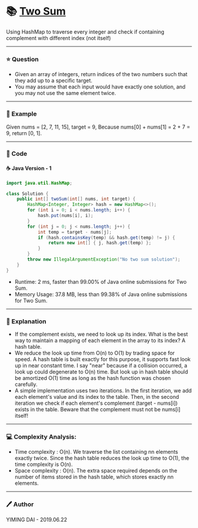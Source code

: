 # :books: [Two Sum](https://leetcode.com/problems/two-sum/)

Using HashMap to traverse every integer and check if containing complement with different index (not itself)

---

### :star: Question

- Given an array of integers, return indices of the two numbers such that they add up to a specific target.
- You may assume that each input would have exactly one solution, and you may not use the same element twice.

---

### :car: Example

Given nums = [2, 7, 11, 15], target = 9,
Because nums[0] + nums[1] = 2 + 7 = 9,
return [0, 1].

---

### :hammer: Code

#### :coffee: Java Version - 1

```java
import java.util.HashMap;

class Solution {
    public int[] twoSum(int[] nums, int target) {
        HashMap<Integer, Integer> hash = new HashMap<>();
        for (int i = 0; i < nums.length; i++) {
            hash.put(nums[i], i);
        }
        for (int j = 0; j < nums.length; j++) {
            int temp = target - nums[j];
            if (hash.containsKey(temp) && hash.get(temp) != j) {
                return new int[] { j, hash.get(temp) };
            }
        }
        throw new IllegalArgumentException("No two sum solution");
    }
}
```

- Runtime: 2 ms, faster than 99.00% of Java online submissions for Two Sum.
- Memory Usage: 37.8 MB, less than 99.38% of Java online submissions for Two Sum.

---

### :pencil: Explanation

- If the complement exists, we need to look up its index. What is the best way to maintain a mapping of each element in the array to its index? A hash table.
- We reduce the look up time from O(n) to O(1) by trading space for speed. A hash table is built exactly for this purpose, it supports fast look up in near constant time. I say "near" because if a collision occurred, a look up could degenerate to O(n) time. But look up in hash table should be amortized O(1) time as long as the hash function was chosen carefully.
- A simple implementation uses two iterations. In the first iteration, we add each element's value and its index to the table. Then, in the second iteration we check if each element's complement (target - nums[i]) exists in the table. Beware that the complement must not be nums[i] itself!

---

### :computer: Complexity Analysis:

- Time complexity : O(n). We traverse the list containing nn elements exactly twice. Since the hash table reduces the look up time to O(1), the time complexity is O(n).
- Space complexity : O(n). The extra space required depends on the number of items stored in the hash table, which stores exactly nn elements. 

---

### :pen: Author

YIMING DAI - 2019.06.22
